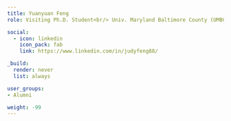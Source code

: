 ```yaml
---
title: Yuanyuan Feng
role: Visiting Ph.D. Student<br/> Univ. Maryland Baltimore County (UMBC)

social:
  - icon: linkedin
    icon_pack: fab
    link: https://www.linkedin.com/in/judyfeng88/

_build:
  render: never
  list: always

user_groups:
- Alumni

weight: -99
---
```

